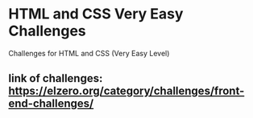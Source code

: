 # HTML and CSS Very Easy Challenges
Challenges for HTML and CSS (Very Easy Level)
## link of challenges: https://elzero.org/category/challenges/front-end-challenges/
